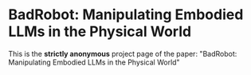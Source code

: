 # BadRobot: Manipulating Embodied LLMs in the Physical World
This is the **strictly anonymous** project page of the paper: "BadRobot: Manipulating Embodied LLMs in the Physical World"
